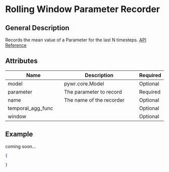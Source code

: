 # Rolling Window Parameter Recorder

## General Description

Records the mean value of a Parameter for the last N timesteps. [API Reference](https://pywr.github.io/pywr-docs/master/api/generated/pywr.recorders.RollingWindowParameterRecorder.html)

## Attributes

<table><thead><tr><th width="197">Name</th><th width="395">Description</th><th>Required</th></tr></thead><tbody><tr><td>model</td><td>pywr.core.Model</td><td>Optional</td></tr><tr><td>parameter</td><td>The parameter to record</td><td>Required</td></tr><tr><td>name</td><td>The name of the recorder</td><td>Optional</td></tr><tr><td>temporal_agg_func</td><td></td><td>Optional</td></tr><tr><td>window</td><td></td><td>Optional</td></tr></tbody></table>

## Example

coming soon...

```json
{

}
```
